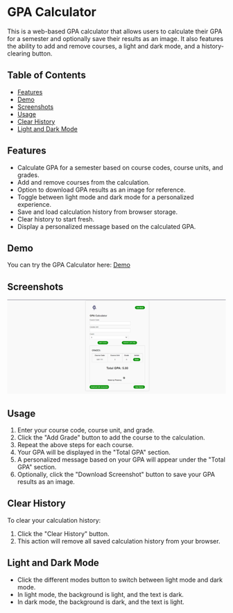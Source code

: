 
# GPA Calculator

This is a web-based GPA calculator that allows users to calculate their GPA for a semester and optionally save their results as an image. It also features the ability to add and remove courses, a light and dark mode, and a history-clearing button.

## Table of Contents
- [Features](#features)
- [Demo](#demo)
- [Screenshots](#screenshots)
- [Usage](#usage)
- [Clear History](#clear-history)
- [Light and Dark Mode](#light-and-dark-mode)

## Features

- Calculate GPA for a semester based on course codes, course units, and grades.
- Add and remove courses from the calculation.
- Option to download GPA results as an image for reference.
- Toggle between light mode and dark mode for a personalized experience.
- Save and load calculation history from browser storage.
- Clear history to start fresh.
- Display a personalized message based on the calculated GPA.

## Demo

You can try the GPA Calculator here: [Demo](https://gpa-calculator1.netlify.app/)

## Screenshots

![GPA Calculator Screenshot](screenshot.png)

## Usage

1. Enter your course code, course unit, and grade.
2. Click the "Add Grade" button to add the course to the calculation.
3. Repeat the above steps for each course.
4. Your GPA will be displayed in the "Total GPA" section.
5. A personalized message based on your GPA will appear under the "Total GPA" section.
6. Optionally, click the "Download Screenshot" button to save your GPA results as an image.

## Clear History

To clear your calculation history:

1. Click the "Clear History" button.
2. This action will remove all saved calculation history from your browser.

## Light and Dark Mode

- Click the different modes button to switch between light mode and dark mode.
- In light mode, the background is light, and the text is dark.
- In dark mode, the background is dark, and the text is light.




